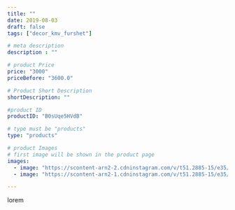 ```yaml
---
title: ""
date: 2019-08-03
draft: false
tags: ["decor_kmv_furshet"]

# meta description
description : ""

# product Price
price: "3000"
priceBefore: "3600.0"

# Product Short Description
shortDescription: ""

#product ID
productID: "B0sUqe5HVdB"

# type must be "products"
type: "products"

# product Images
# first image will be shown in the product page
images:
  - image: "https://scontent-arn2-2.cdninstagram.com/v/t51.2885-15/e35/p1080x1080/66712013_156970168810853_5089855900160576585_n.jpg?tp=1&_nc_ht=scontent-arn2-2.cdninstagram.com&_nc_cat=105&_nc_ohc=q-riXZGB7a4AX9XkoT4&oh=0656dec9683df0310410ab655fd065fb&oe=6073D24F&ig_cache_key=MjEwMjE0NTkxNjM1MDYzNTczNA%3D%3D.2"
  - image: "https://scontent-arn2-1.cdninstagram.com/v/t51.2885-15/e35/p1080x1080/66450998_725847564535271_8792553275743951529_n.jpg?tp=1&_nc_ht=scontent-arn2-1.cdninstagram.com&_nc_cat=111&_nc_ohc=XB2pkjOX10QAX_3Da8A&oh=a3b399451ee72e843b11a9de4fc743f6&oe=6074084B&ig_cache_key=MjEwMjE0NTkyMzA2OTg0MTcxMg%3D%3D.2"

---
```

lorem
